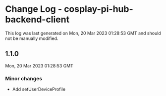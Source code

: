 # Change Log - cosplay-pi-hub-backend-client

This log was last generated on Mon, 20 Mar 2023 01:28:53 GMT and should not be manually modified.

## 1.1.0
Mon, 20 Mar 2023 01:28:53 GMT

### Minor changes

- Add setUserDeviceProfile

